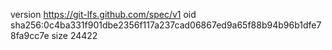 version https://git-lfs.github.com/spec/v1
oid sha256:0c4ba331f901dbe2356f117a237cad06867ed9a65f88b94b96b1dfe78fa9cc7e
size 24422
